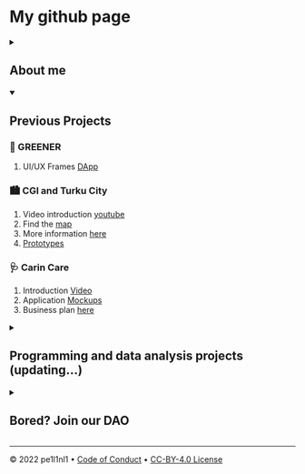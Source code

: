 <!--
  <<< Author notes: Header of the course >>>
  Include a 1280×640 image, course title in sentence case, and a concise description in emphasis.
  In your repository settings: enable template repository, add your 1280×640 social image, auto delete head branches.
  Add your open source license, GitHub uses Creative Commons Attribution 4.0 International.
-->

# My github page



<!--
--
-->

<!--step0

endstep0-->


<details id=1>
<summary><h2> About me </h2></summary>

Page made of GitHub Pages + Jekyll +  🐆

Updated [curriculum vitae](https://www.overleaf.com/read/xfjssmknscmk). 

Contact me via [LinkedIn](https://www.linkedin.com/in/peill/).

<!--### :keyboard: Activity: Enable GitHub Pages
   
-->
</details>



<!--
  <<< Author notes: Step 2 >>>
  --
-->

<details id=2 open>
<summary><h2> Previous Projects </h2></summary>

### 🌳 GREENER 

1. UI/UX Frames [DApp](https://www.figma.com/file/rXd6Rv6HUjVkVKzRBiahdK/GREENER?node-id=5%3A4226)
  
  
### 🏙 CGI and Turku City 


1. Video introduction [youtube](https://youtu.be/DzbcShljmQE)
1. Find the [map](https://github.com/JenyaPu/TurkuLife)
1. More information [here](https://docs.google.com/document/d/13oTHdf4OECJiRPGcbx-3KOHWM1PB6sHP5Sln7sGCDWU)
1. [Prototypes](https://www.figma.com/file/UYBYJqylGACqRsoCqFXaya/TurkuLife?node-id=0%3A1) 
  

### 🩺 Carin Care 
  
  1. Introduction [Video](https://drive.google.com/file/d/14QsI-M7mFE1IC4Np_Pi7CbV5Rf-eBLlw/view?usp=sharing)
  1. Application [Mockups](https://drive.google.com/drive/folders/1JJW1T8wotbHnFh1VvcZhosu5_zAbt4dW?usp=sharing)
  1. Business plan [here](https://drive.google.com/file/d/1fzfqZ-N-q1kwSXKrHhDfqdtJjniIasJY/view?usp=sharing)

</details>

<details id=3>
<summary><h2> Programming and data analysis projects (updating...) </h2></summary>

last update 4-August-2022


1. [Summer School Data Analysis Projects](https://github.com/pe1l1nl1/Data-Analytics-Projects)
1. [Data Sciences Projects](https://github.com/pe1l1nl1/Data-Science-Summer-School) 
1. [Overleaf Resume Template](https://github.com/pe1l1nl1/Peppa-Pig-Resume)

</details>


<details id=4>
<summary><h2> Bored? Join our DAO </h2></summary>

 _Join our DAO or form a subDAO with us :sparkles:_

<!-- KinderKarten DAO is focused on children’s, girls’ and women’s education, career development, and entrepreneurship on Web 3.0 -->

1. [Github (building in process)](https://github.com/KinderKarten) 


</details>

<!--

### :keyboard: Activity: Create a blog post

1. Browse to the `my-pages` branch.
1. Click the `Add file` dropdown menu and then on `Create new file`.
1. Name the file `_posts/YYYY-MM-DD-title.md`.
1. Replace the `YYYY-MM-DD` with today's date, and change the `title` of your first blog post if you'd like.
   > If you do edit the title, make sure there are hyphens between your words.
   > If your blog post date doesn't follow the correct date convention, you'll receive an error and your site won't build. For more information, see "[Page build failed: Invalid post date](https://docs.github.com/en/pages/setting-up-a-github-pages-site-with-jekyll/troubleshooting-jekyll-build-errors-for-github-pages-sites)".
1. Type the following content at the top of your blog post:
   ```yaml
   ---
   title: "YOUR-TITLE"
   date: YYYY-MM-DD
   ---
   ```

  
<img src=https://octodex.github.com/images/constructocat2.jpg alt=celebrate width=300 align=right>

-->
---

&copy; 2022 pe1l1nl1 &bull; [Code of Conduct](https://www.contributor-covenant.org/version/2/1/code_of_conduct/code_of_conduct.md) &bull; [CC-BY-4.0 License](https://creativecommons.org/licenses/by/4.0/legalcode)
